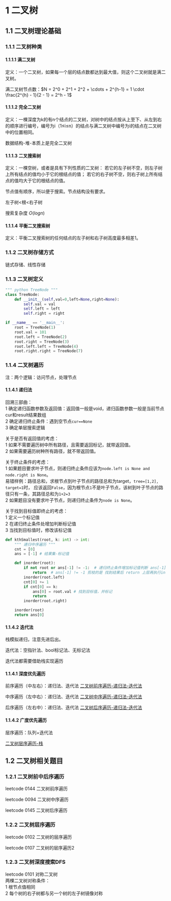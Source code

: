 # 1 二叉树
## 1.1 二叉树理论基础
### 1.1.1 二叉树种类
#### 1.1.1.1 满二叉树
定义：一个二叉树，如果每一个层的结点数都达到最大值，则这个二叉树就是满二叉树。

满二叉树节点数：$N = 2^0 + 2^1 + 2^2 + \cdots + 2^{h-1} = 1 \cdot \frac{2^{h} - 1}{2 - 1} = 2^h - 1$

#### 1.1.1.2 完全二叉树
定义：一棵深度为k的有n个结点的二叉树，对树中的结点按从上至下、从左到右的顺序进行编号，编号为i（1≤i≤n）的结点与满二叉树中编号为i的结点在二叉树中的位置相同。

数据结构-堆-本质上是完全二叉树

#### 1.1.1.3 二叉搜索树
定义：一棵空树，或者是具有下列性质的二叉树： 若它的左子树不空，则左子树上所有结点的值均小于它的根结点的值； 若它的右子树不空，则右子树上所有结点的值均大于它的根结点的值。

节点值有顺序，所以便于搜索。节点结构没有要求。

左子树<根<右子树

搜索复杂度 $O(logn)$

#### 1.1.1.4 平衡二叉搜索树
定义：平衡二叉搜索树的任何结点的左子树和右子树高度最多相差1。

### 1.1.2 二叉树存储方式
链式存储、线性存储


### 1.1.3 二叉树定义
```python
""" python TreeNode """
class TreeNode:
    def __init__(self,val=0,left=None,right=None):
        self.val = val
        self.left = left
        self.right = right

if __name__ == '__main__':
    root = TreeNode(1)
    root.val = 101
    root.left = TreeNode(2)
    root.right = TreeNode(3)
    root.left.left = TreeNode(4)
    root.right.right = TreeNode(7)
```

### 1.1.4 二叉树遍历
注：两个逻辑：访问节点，处理节点

#### 1.1.4.1 递归法
回溯三部曲：\
1 确定递归函数参数及返回值：返回值一般是void，递归函数参数一般是当前节点cur和result结果数组\
2 确定递归终止条件：遇到空节点`cur==None`\
3 确定单层搜索逻辑

关于是否有返回值的考虑：  
1 如果不需要遍历树中所有路径，且需要返回标记，就带返回值。  
2 如果需要遍历树种所有路径，就不带返回值。  

关于终止条件的考虑：  
1 如果题目要求叶子节点，则递归终止条件应该为`node.left is None and node.right is None`。  
易错样例：路径总和，求根节点到叶子节点的路径总和为target，`tree=[1,2], target=1`时，
应该返回`False`，因为根节点`1`不是叶子节点，该树到叶子节点的路径只有一条，其路径总和为`1+2=3`  
2 如果题目没有要求叶子节点，则递归终止条件为`node is None`。


关于找到目标值即终止的考虑：  
1 定义一个标记值  
2 在递归终止条件处增加判断标记值  
3 当找到目标值时，修改该标记值  
```python
def kthSmallest(root, k: int) -> int:
    """ 递归中序遍历 """
    cnt = [0]
    ans = [-1] # 结果集-标记值

    def inorder(root):
        if not root or ans[-1] != -1:  # 递归终止条件增加标记值判断 ans[-1]!=-1是剪枝，没有也能AC，只是耗时长
            return  # ans[-1] != -1 剪枝的是 找到结果后 return 上层再执行inorder(root.right)
        inorder(root.left)
        cnt[0] += 1
        if cnt[0] == k:
            ans[0] = root.val # 找到目标值，并标记
            return
        inorder(root.right)

    inorder(root)
    return ans[0]
```

#### 1.1.4.2 迭代法
栈模拟递归，注意先进后出。

迭代法：空指针法、bool标记法、无标记法  

迭代法都需要借助栈实现遍历  

#### 1.1.4.1 深度优先遍历
前序遍历（中左右）：递归法、迭代法 [二叉树前序遍历-递归法-迭代法](../01-binary-tree/0144-binary-tree-preorder-traversal.py)

中序遍历（左中右）：递归法、迭代法 [二叉树中序遍历-递归法-迭代法](../01-binary-tree/0094-binary-tree-inorder-traversal.py)

后序遍历（左右中）：递归法、迭代法 [二叉树后序遍历-递归法-迭代法](../01-binary-tree/0145-binary-tree-postorder-traversal.py)

#### 1.1.4.2 广度优先遍历
层序遍历：队列+迭代法

[二叉树层序遍历-栈](../01-binary-tree/0102-binary-tree-level-order-traversal.py)




## 1.2 二叉树相关题目
### 1.2.1 二叉树前中后序遍历
leetcode 0144 二叉树前序遍历

leetcode 0094 二叉树中序遍历

leetcode 0145 二叉树后序遍历
### 1.2.2 二叉树层序遍历
leetcode 0102 二叉树的层序遍历

leetcode 0107 二叉树的层序遍历2

### 1.2.3 二叉树深度搜索DFS
leetcode 0101 对称二叉树  
两棵二叉树对称条件：  
1 根节点值相同  
2 每个树的右子树都与另一个树的左子树镜像对称  





